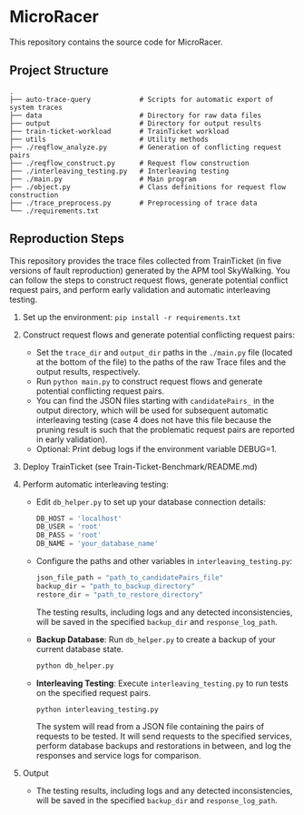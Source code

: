 # MicroRacer 
This repository contains the source code for MicroRacer.

## Project Structure
```
.
├── auto-trace-query            # Scripts for automatic export of system traces
├── data                        # Directory for raw data files
├── output                      # Directory for output results
├── train-ticket-workload       # TrainTicket workload
├── utils                       # Utility methods
├── ./reqflow_analyze.py        # Generation of conflicting request pairs
├── ./reqflow_construct.py      # Request flow construction
├── ./interleaving_testing.py   # Interleaving testing
├── ./main.py                   # Main program
├── ./object.py                 # Class definitions for request flow construction
├── ./trace_preprocess.py       # Preprocessing of trace data
└── ./requirements.txt
```

## Reproduction Steps

This repository provides the trace files collected from TrainTicket (in five versions of fault reproduction) generated by the APM tool SkyWalking. You can follow the steps to construct request flows, generate potential conflict request pairs, and perform early validation and automatic interleaving testing.

1. Set up the environment: `pip install -r requirements.txt`

2. Construct request flows and generate potential conflicting request pairs:
    - Set the `trace_dir` and `output_dir` paths in the `./main.py` file (located at the bottom of the file) to the paths of the raw Trace files and the output results, respectively.
    - Run `python main.py` to construct request flows and generate potential conflicting request pairs.
    - You can find the JSON files starting with `candidatePairs_` in the output directory, which will be used for subsequent automatic interleaving testing (case 4 does not have this file because the pruning result is such that the problematic request pairs are reported in early validation).
    - Optional: Print debug logs if the environment variable DEBUG=1.

3. Deploy TrainTicket (see Train-Ticket-Benchmark/README.md)

4. Perform automatic interleaving testing:
    - Edit `db_helper.py` to set up your database connection details:

        ```python
        DB_HOST = 'localhost'
        DB_USER = 'root'
        DB_PASS = 'root'
        DB_NAME = 'your_database_name'
        ```

    - Configure the paths and other variables in `interleaving_testing.py`:

        ```python
        json_file_path = "path_to_candidatePairs_file"
        backup_dir = "path_to_backup_directory"
        restore_dir = "path_to_restore_directory"
        ```

       The testing results, including logs and any detected inconsistencies, will be saved in the specified `backup_dir` and `response_log_path`.

    - **Backup Database**: Run `db_helper.py` to create a backup of your current database state.

        ```bash
        python db_helper.py
        ```

    - **Interleaving Testing**: Execute `interleaving_testing.py` to run tests on the specified request pairs.

        ```bash
        python interleaving_testing.py
        ```
        The system will read from a JSON file containing the pairs of requests to be tested. It will send requests to the specified services, perform database backups and restorations in between, and log the responses and service logs for comparison.

5. Output
    - The testing results, including logs and any detected inconsistencies, will be saved in the specified `backup_dir` and `response_log_path`.
